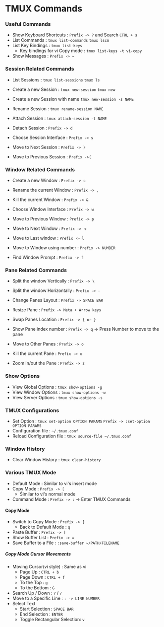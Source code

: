 # TMUX Commands


### Useful Commands
* Show Keyboard Shortcuts : `Prefix -> ?` and Search `CTRL + s`
* List Commands : `tmux list-commands` `tmux lscm`
* List Key Bindings : `tmux list-keys`
  - Key bindings for vi Copy mode : `tmux list-keys -t vi-copy`
* Show Messages : `Prefix -> ~`


### Session Related Commands
* List Sessions : `tmux list-sessions` `tmux ls`
* Create a new Session : `tmux new-session` `tmux new`
* Create a new Session with name `tmux new-session -s NAME`
* Rename Session : `tmux rename-session NAME`
* Attach Session : `tmux attach-session -t NAME`
* Detach Session : `Prefix -> d`

* Choose Session Interface : `Prefix -> s`
* Move to Next Session : `Prefix -> )`
* Move to Previous Session : `Prefix ->(`


### Window Related Commands
* Create a new Window : `Prefix -> c`
* Rename the current Window : `Prefix -> ,`
* Kill the current Window : `Prefix -> &`

* Choose Window Interface : `Prefix -> w`
* Move to Previous Window : `Prefix -> p`
* Move to Next Window : `Prefix -> n`
* Move to Last window : `Prefix -> l`
* Move to Window using number : `Prefix -> NUMBER` 

* Find Window Prompt : `Prefix -> f`


### Pane Related Commands
* Split the window Vertically : `Prefix -> \`
* Split the window Horizontally : `Prefix -> -`
* Change Panes Layout : `Prefix -> SPACE BAR`
* Resize Pane : `Prefix -> Meta + Arrow keys`
* Swap Panes Location : `Prefix -> { or }`

* Show Pane index number : `Prefix -> q` -> Press Number to move to the pane
* Move to Other Panes : `Prefix -> o`

* Kill the current Pane : `Prefix -> x`
* Zoom in/out the Pane : `Prefix -> z`


### Show Options
* View Global Options : `tmux show-options -g`
* View Window Options : `tmux show-options -w`
* View Server Options : `tmux show-options -s`


### TMUX Configurations
* Set Option : `tmux set-option OPTION PARAMS` `Prefix -> :set-option OPTION PARAMS`
* Configuration file : `~/.tmux.conf`
* Reload Configuration file : `tmux source-file ~/.tmux.conf`


### Window History
* Clear Window History : `tmux clear-history`


### Various TMUX Mode
* Default Mode : Similar to vi's insert mode
* Copy Mode : `Prefix -> [` 
  - Similar to vi's normal mode
* Command Mode : `Prefix -> :` -> Enter TMUX Commands

#### Copy Mode
* Switch to Copy Mode : `Prefix -> [`
  - Back to Default Mode : `q`
* Paste Buffer : `Prefix -> ]`
* Show Buffer List : `Prefix -> =`
* Save Buffer to a File : `:save-buffer ~/PATH/FILENAME`

##### Copy Mode Cursor Movements
* Moving Cursor(vi style) : Same as vi
  - Page Up : `CTRL + b`
  - Page Down : `CTRL + f`
  - To the Top : `g`
  - To the Bottom : `G`
* Search Up / Down : `?` / `/`
* Move to a Specific Line : `: -> LINE NUMBER`
* Select Text
  - Start Selection : `SPACE BAR`
  - End Selection : `ENTER`
  - Toggle Rectangular Selection: `v`
